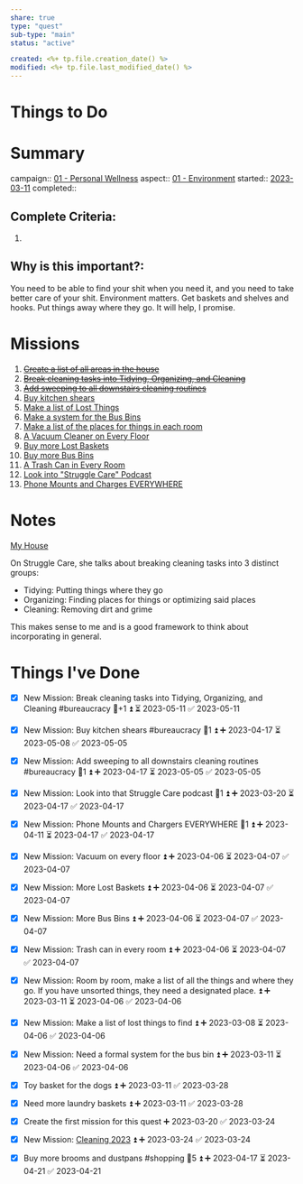```yaml
---
share: true
type: "quest"
sub-type: "main"
status: "active"

created: <%+ tp.file.creation_date() %> 
modified: <%+ tp.file.last_modified_date() %>
---
```

 
 
# Things to Do

# Summary
campaign:: [01 - Personal Wellness](./01%20-%20Personal%20Wellness.md)
aspect:: [01 - Environment](./01%20-%20Environment.md)
started::  [2023-03-11](./2023-03-11.md)
completed::

## Complete Criteria:
1.  

## Why is this important?:
You need to be able to find your shit when you need it, and you need to take better care of your shit.  Environment matters.  Get baskets and shelves and hooks.  Put things away where they go.  It will help, I promise.

# Missions
1. ~~[Create a list of all areas in the house](./Create%20a%20list%20of%20all%20areas%20in%20the%20house.md)~~
2. ~~[Break cleaning tasks into Tidying, Organizing, and Cleaning](./Break%20cleaning%20tasks%20into%20Tidying,%20Organizing,%20and%20Cleaning.md)~~
3. ~~[Add sweeping to all downstairs cleaning routines](./Add%20sweeping%20to%20all%20downstairs%20cleaning%20routines.md)~~
4. [Buy kitchen shears](./Buy%20kitchen%20shears.md)
5. [Make a list of Lost Things](./Make%20a%20list%20of%20Lost%20Things.md)
6. [Make a system for the Bus Bins](./Make%20a%20system%20for%20the%20Bus%20Bins.md)
7. [Make a list of the places for things in each room](./Make%20a%20list%20of%20the%20places%20for%20things%20in%20each%20room.md)
8. [A Vacuum Cleaner on Every Floor](./A%20Vacuum%20Cleaner%20on%20Every%20Floor.md)
9. [Buy more Lost Baskets](./Buy%20more%20Lost%20Baskets.md)
10. [Buy more Bus Bins](./Buy%20more%20Bus%20Bins.md)
11. [A Trash Can in Every Room](./A%20Trash%20Can%20in%20Every%20Room.md)
12. [Look into "Struggle Care" Podcast](./Look%20into%20%22Struggle%20Care%22%20Podcast.md)
13. [Phone Mounts and Charges EVERYWHERE](./Phone%20Mounts%20and%20Charges%20EVERYWHERE.md)

# Notes
[My House](./My%20House.md)

On Struggle Care, she talks about breaking cleaning tasks into 3 distinct groups:
- Tidying: Putting things where they go
- Organizing: Finding places for things or optimizing said places
- Cleaning: Removing dirt and grime

This makes sense to me and is a good framework to think about incorporating in general.

# Things I've Done


- [x] New Mission: Break cleaning tasks into Tidying, Organizing, and Cleaning #bureaucracy  🥄+1 ⏫ ⏳ 2023-05-11 ✅ 2023-05-11

	
- [x] New Mission: Buy kitchen shears #bureaucracy 🥄1 ⏫ ➕ 2023-04-17 ⏳ 2023-05-08 ✅ 2023-05-05
- [x] New Mission: Add sweeping to all downstairs cleaning routines #bureaucracy 🥄1 ⏫ ➕ 2023-04-17 ⏳ 2023-05-05 ✅ 2023-05-05
- [x] New Mission: Look into that Struggle Care podcast 🥄1 ⏫ ➕ 2023-03-20 ⏳ 2023-04-17 ✅ 2023-04-17
- [x] New Mission: Phone Mounts and Chargers EVERYWHERE 🥄1 ⏫ ➕ 2023-04-11 ⏳ 2023-04-17 ✅ 2023-04-17
- [x] New Mission: Vacuum on every floor ⏫ ➕ 2023-04-06 ⏳ 2023-04-07 ✅ 2023-04-07
- [x] New Mission: More Lost Baskets ⏫ ➕ 2023-04-06 ⏳ 2023-04-07 ✅ 2023-04-07
- [x] New Mission: More Bus Bins ⏫ ➕ 2023-04-06 ⏳ 2023-04-07 ✅ 2023-04-07
- [x] New Mission: Trash can in every room ⏫ ➕ 2023-04-06 ⏳ 2023-04-07 ✅ 2023-04-07
- [x] New Mission: Room by room, make a list of all the things and where they go.  If you have unsorted things, they need a designated place. ⏫ ➕ 2023-03-11 ⏳ 2023-04-06 ✅ 2023-04-06
- [x] New Mission: Make a list of lost things to find ⏫ ➕ 2023-03-08 ⏳ 2023-04-06 ✅ 2023-04-06
- [x] New Mission: Need a formal system for the bus bin ⏫ ➕ 2023-03-11 ⏳ 2023-04-06 ✅ 2023-04-06
- [x] Toy basket for the dogs ⏫ ➕ 2023-03-11 ✅ 2023-03-28
- [x] Need more laundry baskets ⏫ ➕ 2023-03-11 ✅ 2023-03-28
- [x] Create the first mission for this quest ➕ 2023-03-20 ✅ 2023-03-24
- [x] New Mission: [Cleaning 2023](./Cleaning%202023.md) ⏫ ➕ 2023-03-24 ✅ 2023-03-24
- [x] Buy more brooms and dustpans #shopping 🥄5 ⏫ ➕ 2023-04-17 ⏳ 2023-04-21 ✅ 2023-04-21
